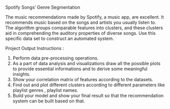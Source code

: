 Spotify Songs’ Genre Segmentation

The music recommendations made by Spotify, a music app, are excellent. It recommends music based on the songs and artists you usually listen to. The algorithm groups comparable features into clusters, and these clusters aid in comprehending the auditory properties of diverse songs. Use this specific data set to construct an automated system.


Project Output Instructions :
1. Perform data pre-processing operations.
2. As a part of data analysis and visualizations draw all the possible plots to provide essential 
   informations and to derive some meaningful insights.
3. Show your correlation matrix of features according to the datasets.
4. Find out and plot different clusters according to different parameters like playlist genres , playlist 
   names.
5. Build your model and show your final result so that the recommendation system can be built  based on 
   that. 
